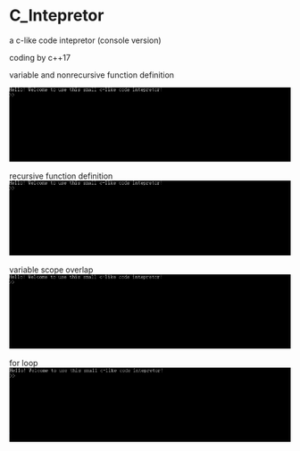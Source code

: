 # C_Intepretor
a c-like code intepretor (console version)

coding by c++17

variable and nonrecursive function definition

![img](https://github.com/christoffel1989/C_Intepretor/blob/master/1.gif)

recursive function definition
![img](https://github.com/christoffel1989/C_Intepretor/blob/master/2.gif)

variable scope overlap
![img](https://github.com/christoffel1989/C_Intepretor/blob/master/3.gif)

for loop
![img](https://github.com/christoffel1989/C_Intepretor/blob/master/4.gif)
